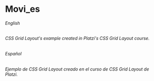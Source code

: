 # Movi_es
###### English
###### CSS Grid Layout's example created in Platzi's CSS Grid Layout course.
###### Español
###### Ejemplo de CSS Grid Layout creado en el curso de CSS Grid Layout de Platzi.
